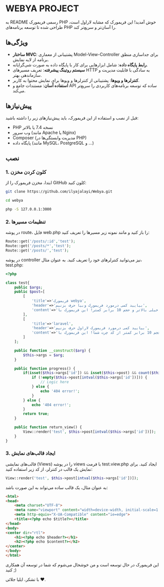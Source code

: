 # WEBYA PROJECT

به README رسمی فریمورک PHP خوش آمدید! این فریمورک که مشابه لاراول است، طراحی شده تا توسعه برنامه‌های PHP را آسان‌تر و سریع‌تر کند.

## ویژگی‌ها

- **ساختار MVC**: پشتیبانی از معماری Model-View-Controller برای جداسازی منطق برنامه از لایه نمایش.
- **رابط پایگاه داده**: شامل ابزارهایی برای کار با پایگاه داده به صورت شی‌گرایانه.
- **سیستم روتینگ پیشرفته**: تعریف مسیرهای HTTP به سادگی با قابلیت مدیریت و سازماندهی بهتر.
- **کنترلرها و ویوها**: پشتیبانی از کنترلرها و ویوها برای نمایش محتوا به کاربر.
- **استفاده آسان**: مستندات جامع و API ساده که توسعه برنامه‌های کاربردی را سریع‌تر می‌کند.

## پیش‌نیازها

قبل از نصب و استفاده از این فریمورک، باید پیش‌نیازهای زیر را داشته باشید:

- PHP نسخه 7.4 یا بالاتر
- وب سرور (مانند Apache یا Nginx)
- Composer (مدیریت وابستگی‌ها در PHP)
- پایگاه داده (مانند MySQL، PostgreSQL و ...)

## نصب

### 1. کلون کردن مخزن

ابتدا، مخزن فریمورک را از GitHub کلون کنید:
```bash
git clone https://github.com/ilyajalayi/Webya.git

cd webya

php -S 127.0.0.1:3000
```
### 2. تنظیمات مسیرها

در پوشه route، فایل web.php را باز کنید و مانند نمونه زیر مسیرها را تعریف کنید:
```php
Route::get('/posts/:id','test');
Route::get('/posts/*','test');
Route::get('/posts/','test');
```
در پوشه controller نیز می‌توانید کنترلرهای خود را تعریف کنید. به عنوان مثال، test.php:
```php
<?php

class test{
    public $args;
    public $post=[
        [
            'title'=>'فریمورک webya',
            'header'=>'بیایید کمی درمورد فریمورک وبیا حرف بزنیم',
            'content'=>'فریم ورک وبیا یک فریمورک مانند لاراول با راحتی بهتر از لاراول و سرعت خیلی بالاتر و حجم 10 برابر کمتر! این فریمورک با php خام نوشته شده توسط ایلیا جلایی',
        ],
        [
            'title'=>'laravel',
            'header'=>'بیایید کمی درمورد فریمورک لاراول حرف بزنیم',
            'content'=>'فریم ورک لاراول و سرعت خیلی بالاتر و حجم 10 برابر کمتر از کد چرت شما! این فریمورک با php خام نوشته شده توسط نیمودونوم',
        ]
    ];

    public function __construct($arg) {
        $this->args = $arg;
    }

    public function progress() {
        if(isset($this->args['id']) && isset($this->post) && count($this->post) > 0) {
            if (!empty($this->post[intval($this->args['id'])])) {
                // Logic here
            } else {
                echo '404 error!';
            }
        } else {
            echo '404 error!';
        }
        return true;
    }

    public function return_view() {
        View::render('test', $this->post[intval($this->args['id'])]);
    }
}
```
### 3. ایجاد قالب‌های نمایش

قالب‌های نمایشی (Views) را در پوشه views با فرمت test.view.php ایجاد کنید. برای نمایش یک قالب در کنترلر، از کد زیر استفاده کنید:
```php
View::render('test', $this->post[intval($this->args['id'])]);
```
به عنوان مثال، یک قالب ساده می‌تواند به این صورت باشد:
```html
<html>
<head>
    <meta charset="UTF-8">
    <meta name="viewport" content="width=device-width, initial-scale=1.0">
    <meta http-equiv="X-UA-Compatible" content="ie=edge">
    <title><?php echo $title?></title>
</head>
<body>
<center dir="rtl">
    <h1><?php echo $header?></h1>
    <h2><?php echo $content?></h2>
</center>
</body>
</html>
```
این فریمورک در حال توسعه است و من خوشحال می‌شوم که شما در توسعه آن همکاری کنید ;)

با تشکر، ایلیا جلائی ♥️.
